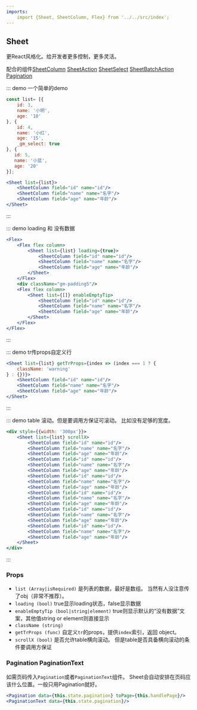 ```yaml
---
imports:
    import {Sheet, SheetColumn, Flex} from '../../src/index';
---
```

## Sheet

更React风格化。给开发者更多控制，更多灵活。

配合的组件[SheetColumn](#/doc/SheetColumn) [SheetAction](#/doc/SheetAction) [SheetSelect](#/doc/SheetSelect) [SheetBatchAction](#/doc/SheetBatchAction) [Pagination](#/doc/Sheet?anchor=pagination-paginationtext)

::: demo 一个简单的demo
```js
const list= [{
    id: 3,
    name: '小明',
    age: '10'
}, {
    id: 4,
    name: '小红',
    age: '15',
    _gm_select: true
}, {
   id: 5,
   name: '小蓝',
   age: '20'
}];
```
```jsx
<Sheet list={list}>
    <SheetColumn field="id" name="id"/>
    <SheetColumn field="name" name="名字"/>
    <SheetColumn field="age" name="年龄"/>
</Sheet>
```
:::

::: demo loading 和 没有数据
```jsx
<Flex>
    <Flex flex column> 
        <Sheet list={list} loading={true}>
            <SheetColumn field="id" name="id"/>
            <SheetColumn field="name" name="名字"/>
            <SheetColumn field="age" name="年龄"/>
        </Sheet>
    </Flex>
    <div className="gm-padding5"/>
    <Flex flex column> 
        <Sheet list={[]} enableEmptyTip>
            <SheetColumn field="id" name="id"/>
            <SheetColumn field="name" name="名字"/>
            <SheetColumn field="age" name="年龄"/>
        </Sheet>
    </Flex>
</Flex> 
```
:::

::: demo tr传props自定义行
```jsx
<Sheet list={list} getTrProps={index => (index === 1 ? {
    className: 'warning'
} : {})}>
    <SheetColumn field="id" name="id"/>
    <SheetColumn field="name" name="名字"/>
    <SheetColumn field="age" name="年龄"/>
</Sheet>
```
:::

::: demo table 滚动。但是要调用方保证可滚动。 比如没有足够的宽度。
```jsx
<div style={{width: '300px'}}>
    <Sheet list={list} scrollX>
        <SheetColumn field="id" name="id"/>
        <SheetColumn field="name" name="名字"/>
        <SheetColumn field="age" name="年龄"/>
        <SheetColumn field="id" name="id"/>
        <SheetColumn field="name" name="名字"/>
        <SheetColumn field="age" name="年龄"/>
        <SheetColumn field="id" name="id"/>
        <SheetColumn field="name" name="名字"/>
        <SheetColumn field="age" name="年龄"/>
        <SheetColumn field="id" name="id"/>
        <SheetColumn field="name" name="名字"/>
        <SheetColumn field="age" name="年龄"/>
        <SheetColumn field="id" name="id"/>
        <SheetColumn field="name" name="名字"/>
        <SheetColumn field="age" name="年龄"/>
        <SheetColumn field="id" name="id"/>
        <SheetColumn field="name" name="名字"/>
        <SheetColumn field="age" name="年龄"/>
    </Sheet>
</div>
```
:::

### Props
- `list (Array|isRequired)` 是列表的数据，最好是数组。 当然有人没注意传了obj（非常不推荐）。
- `loading (bool)` true显示loading状态，false显示数据
- `enableEmptyTip (bool|string|element)` true则显示默认的“没有数据”文案，其他值string or element则直接显示 
- `className (string)`
- `getTrProps (func)` 自定义`tr`的props，提供`index`索引，返回 object。
- `scrollX (bool)` 是否允许table横向滚动。 但是table是否具备横向滚动的条件要调用方保证

### Pagination PaginationText

如需页码传入`Pagination`或者`PaginationText`组件。 
Sheet会自动安排在页码应该什么位置。一般只用Pagination就好。

```jsx
<Pagination data={this.state.pagination} toPage={this.handlePage}/>
<PaginationText data={this.state.pagination}/>
```